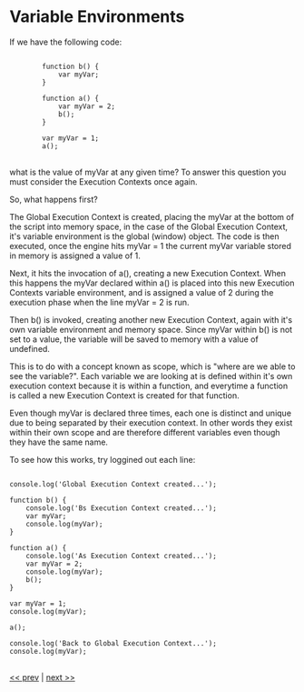 # Variable Environments

If we have the following code:

<pre>
<code>
        function b() {
            var myVar;
        }

        function a() {
            var myVar = 2;
            b();
        }

        var myVar = 1;
        a();
</code>
</pre>

what is the value of myVar at any given time?
To answer this question you must consider the Execution Contexts once again.

So, what happens first? 

The Global Execution Context is created, placing the myVar at the bottom of the script into memory space, in the case of the Global Execution Context, it's variable environment is the global (window) object. The code is then executed, once the engine hits myVar = 1 the current myVar variable stored in memory is assigned a value of 1.

Next, it hits the invocation of a(), creating a new Execution Context. When this happens the myVar declared within a() is placed into this new Execution Contexts variable environment, and is assigned a value of 2 during the execution phase when the line myVar = 2 is run.

Then b() is invoked, creating another new Execution Context, again with it's own variable environment and memory space. Since myVar within b() is not set to a value, the variable will be saved to memory with a value of undefined.

This is to do with a concept known as scope, which is "where are we able to see the variable?". Each variable we are looking at is defined within it's own execution context because it is within a function, and everytime a function is called a new Execution Context is created for that function.

Even though myVar is declared three times, each one is distinct and unique due to being separated by their execution context. In other words they exist within their own scope and are therefore different variables even though they have the same name.

To see how this works, try loggined out each line:

<pre>
<code>
console.log('Global Execution Context created...');

function b() {
    console.log('Bs Execution Context created...');
    var myVar;
    console.log(myVar);
}

function a() {
    console.log('As Execution Context created...');
    var myVar = 2;
    console.log(myVar);
    b();
}

var myVar = 1;
console.log(myVar);

a();

console.log('Back to Global Execution Context...');
console.log(myVar);
</code>
</pre>

[<< prev](1.md) | [next >>](3.md)